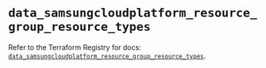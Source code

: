 # `data_samsungcloudplatform_resource_group_resource_types`

Refer to the Terraform Registry for docs: [`data_samsungcloudplatform_resource_group_resource_types`](https://registry.terraform.io/providers/samsungsdscloud/samsungcloudplatform/3.13.0/docs/data-sources/resource_group_resource_types).
